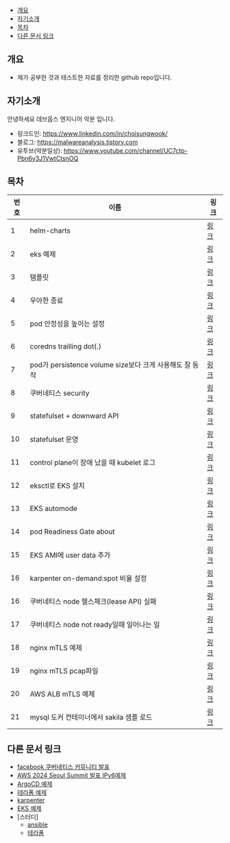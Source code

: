 <!-- TOC -->

- [개요](#%EA%B0%9C%EC%9A%94)
- [자기소개](#%EC%9E%90%EA%B8%B0%EC%86%8C%EA%B0%9C)
- [목차](#%EB%AA%A9%EC%B0%A8)
- [다른 문서 링크](#%EB%8B%A4%EB%A5%B8-%EB%AC%B8%EC%84%9C-%EB%A7%81%ED%81%AC)

<!-- /TOC -->

## 개요
* 제가 공부한 것과 테스트한 자료를 정리한 github repo입니다.

## 자기소개
안녕하세요 데브옵스 엔지니어 악분 입니다.
* 링크드인: https://www.linkedin.com/in/choisungwook/
* 블로그: https://malwareanalysis.tistory.com
* 유투브(악분일상): https://www.youtube.com/channel/UC7ctp-Pbn6y3J1VwtCtsnOQ

## 목차
| 번호 | 이름 | 링크 |
| ---- | ---- | ---- |
| 1 | helm-charts | [링크](./helm) |
| 2 | eks 예제 | [링크](./eks) |
| 3 | 템플릿 | [링크](./template) |
| 4 | 우아한 종료 | [링크](./prestop/) |
| 5 | pod 안정성을 높이는 설정 | [링크](./pod-stability-manifests/)|
| 6 | coredns trailling dot(.) | [링크](./stress-coredns/)|
| 7 | pod가 persistence volume size보다 크게 사용해도 잘 동작 | [링크](./storage/over_size/)|
| 8 | 쿠버네티스 security | [링크](./security/)|
| 9 | statefulset + downward API | [링크](./statefulset_podname/)|
| 10 | statefulset 운영 | [링크](./operate_statefulset/)|
| 11 | control plane이 장애 났을 때 kubelet 로그 | [링크](./kubernetes/api-server-failure/)|
| 12 | eksctl로 EKS 설치 | [링크](./kubernetes/eks/eksctl/)|
| 13 | EKS automode | [링크](./kubernetes/eks/automode/)|
| 14 | pod Readiness Gate about | [링크](./kubernetes/eks/ALB_readiness_gate/)|
| 15 | EKS AMI에 user data 추가 | [링크](./kubernetes/eks/eks_ami_with_userdata/)|
| 16 | karpenter on-demand:spot 비율 설정 | [링크](./kubernetes/eks/karpenter/ratio_ondemand_and_spot/)|
| 16 | 쿠버네티스 node 헬스체크(lease API) 실패 | [링크](./kubernetes/leaseAPI/)|
| 17 | 쿠버네티스 node not ready일때 일어나는 일 | [링크](./kubernetes/node_not_ready/)|
| 18 | nginx mTLS 예제 | [링크](./computer_science/mTLS/nginx/)|
| 19 | nginx mTLS pcap파일 | [링크](./pcap_files/mTLS_with_nginx/)|
| 20 | AWS ALB mTLS 예제 | [링크](./computer_science/mTLS/aws/ALB/)|
| 21 | mysql 도커 컨테이너에서 sakila 샘플 로드 | [링크](./common/mysql_sakila_sample/)|

## 다른 문서 링크
* [facebook 쿠버네티스 커뮤니티 발표](https://github.com/choisungwook/terraform_practice)
* [AWS 2024 Seoul Summit 발표 IPv6예제](https://github.com/choisungwook/aws_ipv6)
* [ArgoCD 예제](https://github.com/choisungwook/argocd-practice)
* [테라폼 예제](https://github.com/choisungwook/terraform_practice)
* [karpenter](https://github.com/choisungwook/karpenter)
* [EKS 예제](https://github.com/choisungwook/eks-practice)
* [스터디]
  * [ansible](https://github.com/choisungwook/ansible_practice)
  * [테라폼](https://github.com/sungwook-practice/t101-study)
